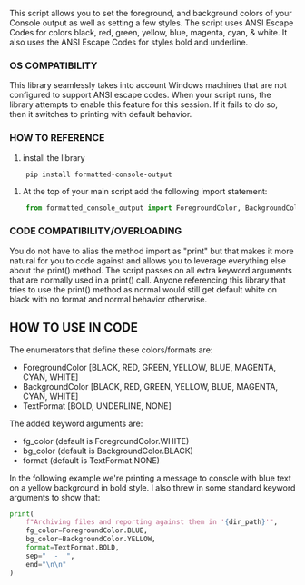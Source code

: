 
This script allows you to set the foreground, and background colors of your Console output as well as setting a few styles.  The script uses ANSI Escape Codes for colors black, red, green, yellow, blue, magenta, cyan, & white.  It also uses the ANSI Escape Codes for styles bold and underline.


### OS COMPATIBILITY

This library seamlessly takes into account Windows machines that are not configured to support ANSI escape codes.  When your script runs, the library attempts to enable this feature for this session.  If it fails to do so, then it switches to printing with default behavior.


### HOW TO REFERENCE

1. install the library
```batch
    pip install formatted-console-output
```
1. At the top of your main script add the following import statement:
```python
    from formatted_console_output import ForegroundColor, BackgroundColor, TextFormat, output_formatted_message as print
```

### CODE COMPATIBILITY/OVERLOADING

You do not have to alias the method import as "print" but that makes it more natural for you to code against and allows you to leverage everything else about the print() method.  The script passes on all extra keyword arguments that are normally used in a print() call.  Anyone referencing this library that tries to use the print() method as normal would still get default white on black with no format and normal behavior otherwise.


## HOW TO USE IN CODE

The enumerators that define these colors/formats are:
* ForegroundColor [BLACK, RED, GREEN, YELLOW, BLUE, MAGENTA, CYAN, WHITE]
* BackgroundColor [BLACK, RED, GREEN, YELLOW, BLUE, MAGENTA, CYAN, WHITE]
* TextFormat [BOLD, UNDERLINE, NONE]

The added keyword arguments are:
* fg_color (default is ForegroundColor.WHITE)
* bg_color (default is BackgroundColor.BLACK)
* format (default is TextFormat.NONE)

In the following example we're printing a message to console with blue text on a yellow background in bold style.  I also threw in some standard keyword arguments to show that:
```python
print(
    f"Archiving files and reporting against them in '{dir_path}'",
    fg_color=ForegroundColor.BLUE,
    bg_color=BackgroundColor.YELLOW,
    format=TextFormat.BOLD,
    sep="  -  ",
    end="\n\n"
)
```
